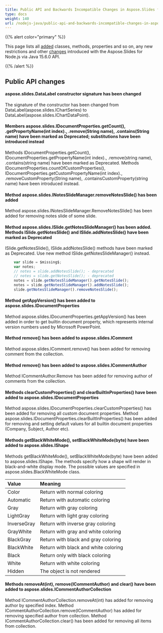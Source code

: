 ```yaml
---
title: Public API and Backwards Incompatible Changes in Aspose.Slides for Node.js via Java 15.6.0
type: docs
weight: 140
url: /nodejs-java/public-api-and-backwards-incompatible-changes-in-aspose-slides-for-java-15-6-0/
---
```


{{% alert color="primary" %}} 

This page lists all [added](/slides/nodejs-java/public-api-and-backwards-incompatible-changes-in-aspose-slides-for-java-15-6-0/) classes, methods, properties and so on, any new restrictions and other [changes](/slides/nodejs-java/public-api-and-backwards-incompatible-changes-in-aspose-slides-for-java-15-6-0/) introduced with the Aspose.Slides for Node.js via Java 15.6.0 API.

{{% /alert %}} 
## **Public API changes**
#### **aspose.slides.DataLabel constructor signature has been changed**
The signature of the constructor has been changed from DataLabel(aspose.slides.IChartSeries) to DataLabel(aspose.slides.IChartDataPoint).
#### **Members aspose.slides.IDocumentProperties.getCount(), .getPropertyName(int index)., .remove(String name), .contains(String name) have been marked as Deprecated; substitutions have been introduced instead**
Methods IDocumentProperties.getCount(), IDocumentProperties.getPropertyName(int index)., .remove(string name), .contains(string name) have been marked as Deprecated. Methods IDocumentProperties.countOfCustomProperties(), IDocumentProperties.getCustomPropertyName(int index)., .removeCustomProperty(String name), .containsCustomProperty(string name) have been introduced instead.
#### **Method aspose.slides.INotesSlideManager.removeNotesSlide() has been added**
Method aspose.slides.INotesSlideManager.RemoveNotesSlide() has been added for removing notes slide of some slide.
#### **Method aspose.slides.ISlide.getNotesSlideManager() has been added. Methods ISlide.getNotesSlide() and ISlide.addNotesSlide() have been marked as Deprecated**
ISlide.getNotesSlide(), ISlide.addNotesSlide() methods have been marked as Deprecated. Use new method ISlide.getNotesSlideManager() instead.

```javascript
    var slide = $missing$;
    var notes;
    // notes = slide.addNotesSlide(); - deprecated
    // notes = slide.getNotesSlide(); - deprecated
    notes = slide.getNotesSlideManager().getNotesSlide();
    notes = slide.getNotesSlideManager().addNotesSlide();
    slide.getNotesSlideManager().removeNotesSlide();
```
#### **Method getAppVersion() has been added to aspose.slides.IDocumentProperties**
Method aspose.slides.IDocumentProperties.getAppVersion() has been added in order to get builtin document property, which represents internal version numbers used by Microsoft PowerPoint.
#### **Method remove() has been added to aspose.slides.IComment**
Method aspose.slides.IComment.remove() has been added for removing comment from the collection.
#### **Method remove() has been added to aspose.slides.ICommentAuthor**
Method ICommentAuthor.Remove has been added for removing author of comments from the collection.
#### **Methods clearCustomProperties() and clearBuiltInProperties() have been added to aspose.slides.IDocumentProperties**
Method aspose.slides.IDocumentProperties.clearCustomProperties() has been added for removing all custom document properties.
Method aspose.slides.IDocumentProperties.clearBuiltInProperties() has been added for removing and setting default values for all builtin document properties (Company, Subject, Author etc).
#### **Methods getBlackWhiteMode(), setBlackWhiteMode(byte) have been added to aspose.slides.IShape**
Methods getBlackWhiteMode(), setBlackWhiteMode(byte) have been added to aspose.slides.IShape.
The methods specify how a shape will render in black-and-white display mode. The possible values are specified in aspose.slides.BlackWhiteMode class.

|**Value** |**Meaning** |
| :- | :- |
|Color |Return with normal coloring |
|Automatic |Return with automatic coloring |
|Gray |Return with gray coloring |
|LightGray |Return with light gray coloring |
|InverseGray |Return with inverse gray coloring |
|GrayWhite |Return with gray and white coloring |
|BlackGray |Return with black and gray coloring |
|BlackWhite |Return with black and white coloring |
|Black |Return only with black coloring |
|White |Return with white coloring |
|Hidden |The object is not rendered |
#### **Methods removeAt(int), remove(ICommentAuthor) and clear() have been added to aspose.slides.ICommentAuthorCollection**
Method ICommentAuthorCollection.removeAt(int) has added for removing author by specified index. Method ICommentAuthorCollection.remove(ICommentAuthor) has added for removing specified author from collection. Method ICommentAuthorCollection.clear() has been added for removing all items from collection.
